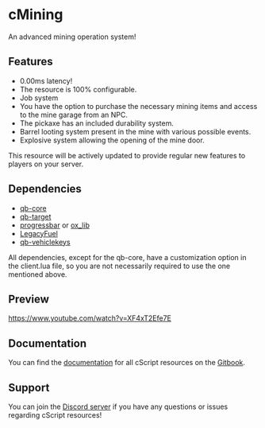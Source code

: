 # cMining

An advanced mining operation system!
## Features

- 0.00ms latency!
- The resource is 100% configurable.
- Job system
- You have the option to purchase the necessary mining items and access to the mine garage from an NPC.
- The pickaxe has an included durability system.
- Barrel looting system present in the mine with various possible events.
- Explosive system allowing the opening of the mine door.

This resource will be actively updated to provide regular new features to players on your server.
## Dependencies

- [qb-core](https://github.com/qbcore-framework/qb-core)
- [qb-target](https://github.com/qbcore-framework/qb-target)
- [progressbar](https://github.com/qbcore-framework/progressbar) or [ox_lib](https://github.com/overextended/ox_lib)
- [LegacyFuel](https://github.com/qbcore-framework/LegacyFuel)
- [qb-vehiclekeys](https://github.com/qbcore-framework/qb-vehiclekeys)

All dependencies, except for the qb-core, have a customization option in the client.lua file, so you are not necessarily required to use the one mentioned above.
## Preview

https://www.youtube.com/watch?v=XF4xT2Efe7E
## Documentation

You can find the [documentation](https://cscript.gitbook.io/cscript/free-resource/cmining/installation) for all cScript resources on the [Gitbook](https://cscript.gitbook.io/cscript/free-resource/cmining/installation).
## Support

You can join the [Discord server](https://discord.com/ZTPcwAFrBU) if you have any questions or issues regarding cScript resources!
